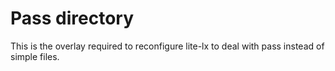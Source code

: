 # Pass directory

This is the overlay required to reconfigure lite-lx to deal with pass
instead of simple files.
